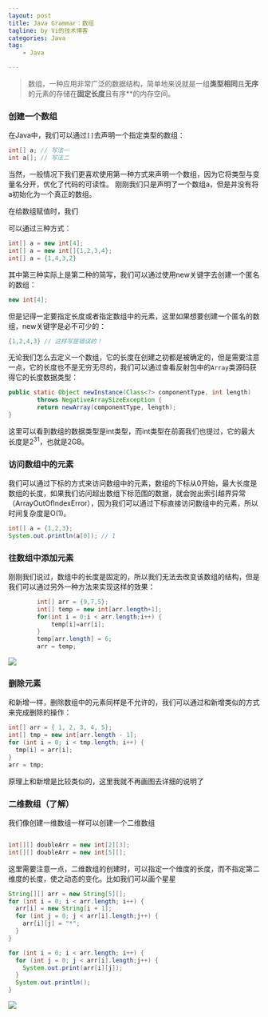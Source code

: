 ```yaml
---
layout: post  
title: Java Grammar：数组
tagline: by Vi的技术博客
categories: Java  
tag: 
    - Java

---
```


> 数组，一种应用非常广泛的数据结构，简单地来说就是一组**类型相同**且**无序**的元素的存储在**固定长度**且有序**的内存空间。

<!--more-->



### 创建一个数组

在Java中，我们可以通过`[]`去声明一个指定类型的数组：

```java
int[] a; // 写法一
int a[]; // 写法二
```

当然，一般情况下我们更喜欢使用第一种方式来声明一个数组，因为它将类型与变量名分开，优化了代码的可读性。 
刚刚我们只是声明了一个数组a，但是并没有将a初始化为一个真正的数组。

在给数组赋值时，我们

可以通过三种方式：

```java
int[] a = new int[4];
int[] a = new int[]{1,2,3,4};
int[] a = {1,4,3,2}
```

其中第三种实际上是第二种的简写，我们可以通过使用new关键字去创建一个匿名的数组：

```java
new int[4];
```

但是记得一定要指定长度或者指定数组中的元素，这里如果想要创建一个匿名的数组，new关键字是必不可少的：

```java
{1,2,4,3} // 这样写是错误的！
```

无论我们怎么去定义一个数组，它的长度在创建之初都是被确定的，但是需要注意一点，它的长度也不是无穷无尽的，我们可以通过查看反射包中的`Array`类源码获得它的长度数据类型：

```java
public static Object newInstance(Class<?> componentType, int length)
        throws NegativeArraySizeException {
        return newArray(componentType, length);
}
```

这里可以看到数组的数据类型是int类型，而int类型在前面我们也提过，它的最大长度是$2^{31}$，也就是2GB。



### 访问数组中的元素

我们可以通过下标的方式来访问数组中的元素，数组的下标从0开始，最大长度是数组的长度，如果我们访问超出数组下标范围的数据，就会抛出索引越界异常（ArrayOutOfIndexError），因为我们可以通过下标直接访问数组中的元素，所以时间复杂度是O(1)。

```java
int[] a = {1,2,3};
System.out.println(a[0]); // 1
```



### 往数组中添加元素

刚刚我们说过，数组中的长度是固定的，所以我们无法去改变该数组的结构，但是我们可以通过另外一种方法来实现这样的效果：

```java
		int[] arr = {9,7,5};
		int[] temp = new int[arr.length+1];
		for(int i = 0;i < arr.length;i++) { 
			temp[i]=arr[i];
		}
		temp[arr.length] = 6;
		arr = temp;
```

![](http://www.justdojava.com/assets/images/2019/java/image_vi/08_31/2019-08-26-142707.png)



### 删除元素

和新增一样，删除数组中的元素同样是不允许的，我们可以通过和新增类似的方式来完成删除的操作：

```java
int[] arr = { 1, 2, 3, 4, 5};
int[] tmp = new int[arr.length - 1];
for (int i = 0; i < tmp.length; i++) {
  tmp[i] = arr[i];
}
arr = tmp;
```

原理上和新增是比较类似的，这里我就不再画图去详细的说明了



### 二维数组（了解）

我们像创建一维数组一样可以创建一个二维数组

```java

int[][] doubleArr = new int[2][3];
int[][] doubleArr = new int[5][];

```

这里需要注意一点，二维数组的创建时，可以指定一个维度的长度，而不指定第二维度的长度，使之动态的变化。比如我们可以画个星星

```java
String[][] arr = new String[5][];
for (int i = 0; i < arr.length; i++) {
  arr[i] = new String[i + 1];
  for (int j = 0; j < arr[i].length;j++) {
    arr[i][j] = "*";
  }
}

for (int i = 0; i < arr.length; i++) {
  for (int j = 0; j < arr[i].length;j++) {
    System.out.print(arr[i][j]);
  }
  System.out.println();
}
```


![](http://www.justdojava.com/assets/images/2019/java/image_vi/08_31/2019-08-26-151109.png)



